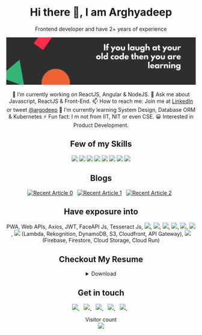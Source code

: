 <h1 align='center'>Hi there 👋, I am Arghyadeep</h1>

<p align='center'>Frontend developer and have 2+ years of experience</p>

![](https://raw.githubusercontent.com/argodeep/argodeep/master/cover-new.png)

<p align='center'>
 🔭 I’m currently working on ReactJS, Angular & NodeJS.
 💬 Ask me about Javascript, ReactJS & Front-End.
 📫 How to reach me: Join me at <a href="https://www.linkedin.com/in/argodeep">LinkedIn</a> or tweet <a href="https://twitter.com/argodeep">@argodeep</a>
 🌱 I’m currently learning System Design, Database ORM & Kubernetes
 ⚡ Fun fact: I m not from IIT, NIT or even CSE.
 😀 Interested in Product Development.
</p>

<h2 align='center'>
  Few of my Skills
</h2>

<p align='center'>
 <img src="https://img.shields.io/badge/javascript%20-%23323330.svg?&style=for-the-badge&logo=javascript&logoColor=%23F7DF1E" />
 <img src="https://img.shields.io/badge/html5%20-%23E34F26.svg?&style=for-the-badge&logo=html5&logoColor=white" />    
 <img src="https://img.shields.io/badge/css3%20-%231572B6.svg?&style=for-the-badge&logo=css3&logoColor=white" />
 <img src="https://img.shields.io/badge/react%20-%2320232a.svg?&style=for-the-badge&logo=react&logoColor=%2361DAFB" />    
 <img src="https://img.shields.io/badge/angular%20-%23DD0031.svg?&style=for-the-badge&logo=angular&logoColor=white" />
 <img src="https://img.shields.io/badge/node.js%20-%2343853D.svg?&style=for-the-badge&logo=node.js&logoColor=white" />
 <img src="https://img.shields.io/badge/redux%20-%23593d88.svg?&style=for-the-badge&logo=redux&logoColor=white" />
 <img src="https://img.shields.io/badge/typescript%20-%23007ACC.svg?&style=for-the-badge&logo=typescript&logoColor=white" />
</p>

<h2 align='center'>
  Blogs
</h2>

<p align='center'>
 <a target="_blank" href="https://github-readme-medium-recent-article.vercel.app/medium/@arghyadeepJS/0"><img src="https://github-readme-medium-recent-article.vercel.app/medium/@arghyadeepJS/0" alt="Recent Article 0"></a>&nbsp;&nbsp;
 <a target="_blank" href="https://github-readme-medium-recent-article.vercel.app/medium/@arghyadeepJS/1"><img src="https://github-readme-medium-recent-article.vercel.app/medium/@arghyadeepJS/1" alt="Recent Article 1"></a>&nbsp;&nbsp;
 <a target="_blank" href="https://github-readme-medium-recent-article.vercel.app/medium/@arghyadeepJS/2"><img src="https://github-readme-medium-recent-article.vercel.app/medium/@arghyadeepJS/2" alt="Recent Article 2"></a>&nbsp;&nbsp;
</p>

<h2 align='center'>
  Have exposure into
</h2>

<p align='center'>
  PWA, Web APIs, Axios, JWT, FaceAPI Js, Tesseract Js,  <img src="https://img.shields.io/badge/react_native%20-%2320232a.svg?&style=for-the-badge&logo=react&logoColor=%2361DAFB" />,  <img src="https://img.shields.io/badge/bootstrap%20-%23563D7C.svg?&style=for-the-badge&logo=bootstrap&logoColor=white" />, <img src="https://img.shields.io/badge/material%20ui%20-%230081CB.svg?&style=for-the-badge&logo=material-ui&logoColor=white" />, <img src="https://img.shields.io/badge/express.js%20-%23404d59.svg?logo=express-js&logoColor=white&style=for-the-badge" />, <img src="https://img.shields.io/badge/postgres-%23316192.svg?&style=for-the-badge&logo=postgresql&logoColor=white" />, <img src="https://img.shields.io/badge/MongoDB-%234ea94b.svg?&style=for-the-badge&logo=mongodb&logoColor=white" />, <img src="https://img.shields.io/badge/Amazon%20AWS-%23232F3E?logo=amazon-aws&logoColor=white&style=for-the-badge" /> (Lambda, Rekognition, DynamoDB, S3, Cloudfront, API Gateway), <img src="https://img.shields.io/badge/Google%20Cloud-%234285F4?logo=google-cloud&logoColor=white&style=for-the-badge" /> (Firebase, Firestore, Cloud Storage, Cloud Run)
</p>

<h2 align='center'>Checkout My Resume</h2>
<details align="center"> 
 <summary>Download</summary>
 <a href="https://github.com/argodeep/argodeep/raw/master/resume.pdf" target="_blank">Click Here</a>
</details>

<h2 align='center'>
  Get in touch
</h2>

<p align='center'>
  <a href="https://www.linkedin.com/in/argodeep">
    <img src="https://img.shields.io/badge/linkedin-%230077B5.svg?&style=for-the-badge&logo=linkedin&logoColor=white" />
  </a>&nbsp;&nbsp;
  <a href="https://twitter.com/argodeep">
    <img src="https://img.shields.io/badge/twitter-%231DA1F2.svg?&style=for-the-badge&logo=twitter&logoColor=white" />        
  </a>&nbsp;&nbsp;
  <a href="https://github.com/argodeep">
    <img src="https://img.shields.io/badge/github-%23100000.svg?&style=for-the-badge&logo=github&logoColor=white" />        
  </a>&nbsp;&nbsp;
   <a href="https://www.youtube.com/channel/UC1uhyZ_nyoAYyqEUd9rQT4g">
    <img src="https://img.shields.io/badge/youtube-%23FF0000.svg?&style=for-the-badge&logo=youtube&logoColor=white" />        
  </a>&nbsp;&nbsp;
   <a href="https://medium.com/@arghyadeepJS">
    <img src="https://img.shields.io/badge/medium-%2312100E.svg?&style=for-the-badge&logo=medium&logoColor=white" />        
  </a>&nbsp;&nbsp;
</p>
 
<p align="center"> 
  Visitor count<br>
  <img src="https://profile-counter.glitch.me/argodeep/count.svg" />
</p>
